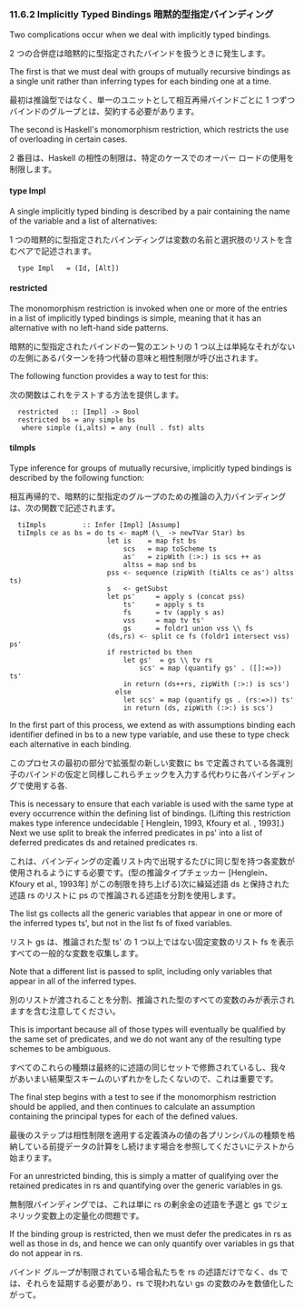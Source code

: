 ### 11.6.2 Implicitly Typed Bindings 暗黙的型指定バインディング

Two complications occur when we deal with implicitly typed bindings.

2 つの合併症は暗黙的に型指定されたバインドを扱うときに発生します。

The first is that we must deal with groups of mutually recursive bindings as a single unit rather than inferring types for each binding one at a time.

最初は推論型ではなく、単一のユニットとして相互再帰バインドごとに 1 つずつバインドのグループとは、契約する必要があります。

The second is Haskell's monomorphism restriction, which restricts the use of overloading in certain cases.

2 番目は、Haskell の相性の制限は、特定のケースでのオーバー ロードの使用を制限します。

#### type Impl

A single implicitly typed binding is described by a pair containing the name of the variable and a list of alternatives:

1 つの暗黙的に型指定されたバインディングは変数の名前と選択肢のリストを含むペアで記述されます。

	  type Impl   = (Id, [Alt])

#### restricted

The monomorphism restriction is invoked when one or more of the entries in a list of implicitly typed bindings is simple, meaning that it has an alternative with no left-hand side patterns.

暗黙的に型指定されたバインドの一覧のエントリの 1 つ以上は単純なそれがないの左側にあるパターンを持つ代替の意味と相性制限が呼び出されます。

The following function provides a way to test for this:

次の関数はこれをテストする方法を提供します。

	  restricted   :: [Impl] -> Bool
	  restricted bs = any simple bs
	   where simple (i,alts) = any (null . fst) alts

#### tiImpls

Type inference for groups of mutually recursive, implicitly typed bindings is described by the following function:

相互再帰的で、暗黙的に型指定のグループのための推論の入力バインディングは、次の関数で記述されます。

	  tiImpls         :: Infer [Impl] [Assump]
	  tiImpls ce as bs = do ts <- mapM (\_ -> newTVar Star) bs
	                        let is    = map fst bs
	                            scs   = map toScheme ts
	                            as'   = zipWith (:>:) is scs ++ as
	                            altss = map snd bs
	                        pss <- sequence (zipWith (tiAlts ce as') altss ts)
	                        s   <- getSubst
	                        let ps'     = apply s (concat pss)
	                            ts'     = apply s ts
	                            fs      = tv (apply s as)
	                            vss     = map tv ts'
	                            gs      = foldr1 union vss \\ fs
	                        (ds,rs) <- split ce fs (foldr1 intersect vss) ps'
	                        if restricted bs then
	                            let gs'  = gs \\ tv rs
	                                scs' = map (quantify gs' . ([]:=>)) ts'
	                            in return (ds++rs, zipWith (:>:) is scs')
	                          else
	                            let scs' = map (quantify gs . (rs:=>)) ts'
	                            in return (ds, zipWith (:>:) is scs')

In the first part of this process, we extend as with assumptions binding each identifier defined in bs to a new type variable, and use these to type check each alternative in each binding.

このプロセスの最初の部分で拡張型の新しい変数に bs で定義されている各識別子のバインドの仮定と同様しこれらチェックを入力する代わりに各バインディングで使用する各.

This is necessary to ensure that each variable is used with the same type at every occurrence within the defining list of bindings. (Lifting this restriction makes type inference undecidable [ Henglein, 1993, Kfoury et al. , 1993].) Next we use split to break the inferred predicates in ps' into a list of deferred predicates ds and retained predicates rs.

これは、バインディングの定義リスト内で出現するたびに同じ型を持つ各変数が使用されるようにする必要です。(型の推論タイプチェッカー [Henglein、Kfoury et al., 1993年] がこの制限を持ち上げる)次に繰延述語 ds と保持された述語 rs のリストに ps ので推論される述語を分割を使用します。

The list gs collects all the generic variables that appear in one or more of the inferred types ts', but not in the list fs of fixed variables.

リスト gs は、推論された型 ts' の 1 つ以上ではない固定変数のリスト fs を表示すべての一般的な変数を収集します。

Note that a different list is passed to split, including only variables that appear in all of the inferred types.

別のリストが渡されることを分割、推論された型のすべての変数のみが表示されますを含む注意してください。

This is important because all of those types will eventually be qualified by the same set of predicates, and we do not want any of the resulting type schemes to be ambiguous.

すべてのこれらの種類は最終的に述語の同じセットで修飾されているし、我々 があいまい結果型スキームのいずれかをしたくないので、これは重要です。

The final step begins with a test to see if the monomorphism restriction should be applied, and then continues to calculate an assumption containing the principal types for each of the defined values.

最後のステップは相性制限を適用する定義済みの値の各プリンシパルの種類を格納している前提データの計算をし続けます場合を参照してくださいにテストから始まります。

For an unrestricted binding, this is simply a matter of qualifying over the retained predicates in rs and quantifying over the generic variables in gs.

無制限バインディングでは、これは単に rs の剰余金の述語を予選と gs でジェネリック変数上の定量化の問題です。

If the binding group is restricted, then we must defer the predicates in rs as well as those in ds, and hence we can only quantify over variables in gs that do not appear in rs.

バインド グループが制限されている場合私たちを rs の述語だけでなく、ds では、それらを延期する必要があり、rs で現われない gs の変数のみを数値化したがって。

